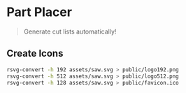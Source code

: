 # Part Placer

> Generate cut lists automatically!

## Create Icons

```bash
rsvg-convert -h 192 assets/saw.svg > public/logo192.png
rsvg-convert -h 512 assets/saw.svg > public/logo512.png
rsvg-convert -h 128 assets/saw.svg > public/favicon.ico
```
